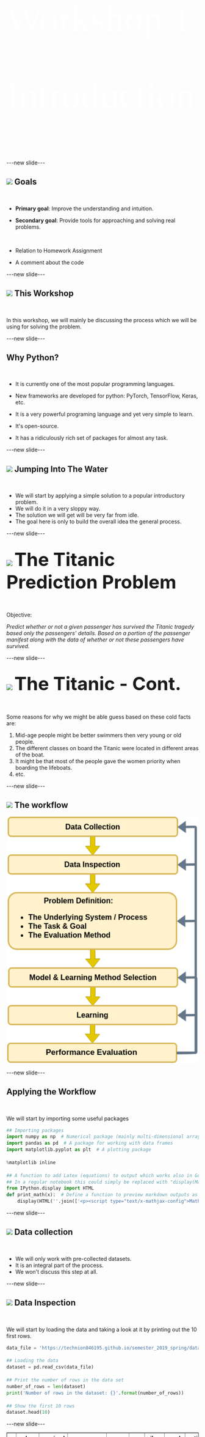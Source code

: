 <!-- .slide: class="center" -->

<h1 style="font-family:'KG Second Chances Sketch';font-size:100px;line-height:2;color:white;font-weight:normal;">Workshop 1<br>Introduction</h1>

---new slide---

## <img class="plain" height="80px" src="https://img.icons8.com/doodle/96/000000/checklist.png"> Goals

<br>

- **Primary goal**: Improve the understanding and intuition.

- **Secondary goal**: Provide tools for approaching and solving real problems.

<br>

- Relation to Homework Assignment

- A comment about the code

---new slide---

## <img class="plain" height="80px" src="https://img.icons8.com/office/80/000000/right.png"> This Workshop

<br>

In this workshop, we will mainly be discussing the process which we will be using for solving the problem.

---new slide---

## Why Python?

<br>

- It is currently one of the most popular programming languages.

- New frameworks are developed for python: PyTorch, TensorFlow, Keras, etc.

- It is a very powerful programing language and yet very simple to learn.

- It's open-source.

- It has a ridiculously rich set of packages for almost any task.

---new slide---

## <img class="plain" height="80px" src="https://img.icons8.com/doodle/48/000000/float.png"> Jumping Into The Water  

<br>

- We will start by applying a simple solution to a popular introductory problem.
- We will do it in a very sloppy way.
- The solution we will get will be very far from idle.
- The goal here is only to build the overall idea the general process.

---new slide---

## <img class="plain" height="80px" src="https://img.icons8.com/dusk/64/000000/cargo-ship.png"> <font size="8">The Titanic Prediction Problem</font>

<br>

Objective:

*Predict whether or not a given passenger has survived the Titanic tragedy based only the passengers' details. Based on a portion of the passenger manifest along with the data of whether or not these passengers have survived.*

---new slide---

## <img class="plain" height="80px" src="https://img.icons8.com/dusk/64/000000/cargo-ship.png"> <font size="8">The Titanic - Cont.</font>

<br>

Some reasons for why we might be able guess based on these cold facts are:

1. Mid-age people might be better swimmers then very young or old people.
2. The different classes on board the Titanic were located in different areas of the boat.
3. It might be that most of the people gave the women priority when boarding the lifeboats.
4. etc.

---new slide---

## <img class="plain" height="80px" src="https://img.icons8.com/plasticine/100/000000/process.png"> The workflow

<center><img class="plain" src="../media/diagrams/workflow_intro.png" style="width:500px"/></center>

---new slide---

## Applying the Workflow

<br>

We will start by importing some useful packages


```python
## Importing packages
import numpy as np  # Numerical package (mainly multi-dimensional arrays and linear algebra)
import pandas as pd  # A package for working with data frames
import matplotlib.pyplot as plt  # A plotting package

%matplotlib inline

## A function to add Latex (equations) to output which works also in Google Colabrtroy
## In a regular notebook this could simply be replaced with "display(Markdown(x))"
from IPython.display import HTML
def print_math(x):  # Define a function to preview markdown outputs as HTML using mathjax
    display(HTML(''.join(['<p><script type="text/x-mathjax-config">MathJax.Hub.Config({tex2jax: {inlineMath: [[\'$\',\'$\'], [\'\\\\(\',\'\\\\)\']]}});</script><script src=\'https://cdnjs.cloudflare.com/ajax/libs/mathjax/2.7.3/latest.js?config=TeX-AMS_CHTML\'></script>',x,'</p>'])))
```

---new slide---

## <img class="plain" height="80px" src="https://img.icons8.com/plasticine/100/000000/opened-folder.png"> Data collection

<br>

- We will only work with pre-collected datasets.
- It is an integral part of the process.
- We won't discuss this step at all.

---new slide---

## <img class="plain" height="80px" src="https://img.icons8.com/color/96/000000/view-file.png"> Data Inspection

<br>

We will start by loading the data and taking a look at it by printing out the 10 first rows.

```python
data_file = 'https://technion046195.github.io/semester_2019_spring/datasets/titanic_manifest.csv'

## Loading the data
dataset = pd.read_csv(data_file)

## Print the number of rows in the data set
number_of_rows = len(dataset)
print('Number of rows in the dataset: {}'.format(number_of_rows))

## Show the first 10 rows
dataset.head(10)

```

---new slide---

<div>
<table border="1" class="dataframe">
  <thead>
    <tr style="text-align: right;">
      <th></th>
      <th>pclass</th>
      <th>survived</th>
      <th>name</th>
      <th>sex</th>
      <th>age</th>
      <th>sibsp</th>
      <th>parch</th>
      <th>ticket</th>
      <th>fare</th>
      <th>cabin</th>
      <th>embarked</th>
      <th>boat</th>
      <th>body</th>
      <th>home.dest</th>
      <th>numeric_sex</th>
    </tr>
  </thead>
  <tbody>
    <tr>
      <th>0</th>
      <td>1</td>
      <td>1</td>
      <td>Allen, Miss. Elisabeth Walton</td>
      <td>female</td>
      <td>29</td>
      <td>0</td>
      <td>0</td>
      <td>24160</td>
      <td>211.3375</td>
      <td>B5</td>
      <td>S</td>
      <td>2</td>
      <td>NaN</td>
      <td>St Louis, MO</td>
      <td>1</td>
    </tr>
    <tr>
      <th>1</th>
      <td>1</td>
      <td>0</td>
      <td>Allison, Miss. Helen Loraine</td>
      <td>female</td>
      <td>2</td>
      <td>1</td>
      <td>2</td>
      <td>113781</td>
      <td>151.5500</td>
      <td>C22 C26</td>
      <td>S</td>
      <td>NaN</td>
      <td>NaN</td>
      <td>Montreal, PQ / Chesterville, ON</td>
      <td>1</td>
    </tr>
    <tr>
      <th>2</th>
      <td>1</td>
      <td>0</td>
      <td>Allison, Mr. Hudson Joshua Creighton</td>
      <td>male</td>
      <td>30</td>
      <td>1</td>
      <td>2</td>
      <td>113781</td>
      <td>151.5500</td>
      <td>C22 C26</td>
      <td>S</td>
      <td>NaN</td>
      <td>135.0</td>
      <td>Montreal, PQ / Chesterville, ON</td>
      <td>0</td>
    </tr>
    <tr>
      <th>3</th>
      <td>1</td>
      <td>0</td>
      <td>Allison, Mrs. Hudson J C (Bessie Waldo Daniels)</td>
      <td>female</td>
      <td>25</td>
      <td>1</td>
      <td>2</td>
      <td>113781</td>
      <td>151.5500</td>
      <td>C22 C26</td>
      <td>S</td>
      <td>NaN</td>
      <td>NaN</td>
      <td>Montreal, PQ / Chesterville, ON</td>
      <td>1</td>
    </tr>
    <tr>
      <th>4</th>
      <td>1</td>
      <td>1</td>
      <td>Anderson, Mr. Harry</td>
      <td>male</td>
      <td>48</td>
      <td>0</td>
      <td>0</td>
      <td>19952</td>
      <td>26.5500</td>
      <td>E12</td>
      <td>S</td>
      <td>3</td>
      <td>NaN</td>
      <td>New York, NY</td>
      <td>0</td>
    </tr>
    <tr>
      <th>5</th>
      <td>1</td>
      <td>1</td>
      <td>Andrews, Miss. Kornelia Theodosia</td>
      <td>female</td>
      <td>63</td>
      <td>1</td>
      <td>0</td>
      <td>13502</td>
      <td>77.9583</td>
      <td>D7</td>
      <td>S</td>
      <td>10</td>
      <td>NaN</td>
      <td>Hudson, NY</td>
      <td>1</td>
    </tr>
    <tr>
      <th>6</th>
      <td>1</td>
      <td>0</td>
      <td>Andrews, Mr. Thomas Jr</td>
      <td>male</td>
      <td>39</td>
      <td>0</td>
      <td>0</td>
      <td>112050</td>
      <td>0.0000</td>
      <td>A36</td>
      <td>S</td>
      <td>NaN</td>
      <td>NaN</td>
      <td>Belfast, NI</td>
      <td>0</td>
    </tr>
    <tr>
      <th>7</th>
      <td>1</td>
      <td>1</td>
      <td>Appleton, Mrs. Edward Dale (Charlotte Lamson)</td>
      <td>female</td>
      <td>53</td>
      <td>2</td>
      <td>0</td>
      <td>11769</td>
      <td>51.4792</td>
      <td>C101</td>
      <td>S</td>
      <td>D</td>
      <td>NaN</td>
      <td>Bayside, Queens, NY</td>
      <td>1</td>
    </tr>
    <tr>
      <th>8</th>
      <td>1</td>
      <td>0</td>
      <td>Artagaveytia, Mr. Ramon</td>
      <td>male</td>
      <td>71</td>
      <td>0</td>
      <td>0</td>
      <td>PC 17609</td>
      <td>49.5042</td>
      <td>NaN</td>
      <td>C</td>
      <td>NaN</td>
      <td>22.0</td>
      <td>Montevideo, Uruguay</td>
      <td>0</td>
    </tr>
    <tr>
      <th>9</th>
      <td>1</td>
      <td>0</td>
      <td>Astor, Col. John Jacob</td>
      <td>male</td>
      <td>47</td>
      <td>1</td>
      <td>0</td>
      <td>PC 17757</td>
      <td>227.5250</td>
      <td>C62 C64</td>
      <td>C</td>
      <td>NaN</td>
      <td>124.0</td>
      <td>New York, NY</td>
      <td>0</td>
    </tr>
  </tbody>
</table>
</div>

Number of rows in the dataset: 1001

---new slide---

### The Data Types

<br>

<div>
<table border="1" class="dataframe">
  <thead>
    <tr style="text-align: right;">
      <th></th>
      <th>pclass</th>
      <th>survived</th>
      <th>name</th>
      <th>sex</th>
      <th>age</th>
      <th>sibsp</th>
      <th>parch</th>
      <th>ticket</th>
      <th>fare</th>
      <th>cabin</th>
      <th>embarked</th>
      <th>boat</th>
      <th>body</th>
      <th>home.dest</th>
      <th>numeric_sex</th>
    </tr>
  </thead>
  <tbody>
    <tr>
      <th>0</th>
      <td>1</td>
      <td>1</td>
      <td>Allen, Miss. Elisabeth Walton</td>
      <td>female</td>
      <td>29</td>
      <td>0</td>
      <td>0</td>
      <td>24160</td>
      <td>211.3375</td>
      <td>B5</td>
      <td>S</td>
      <td>2</td>
      <td>NaN</td>
      <td>St Louis, MO</td>
      <td>1</td>
    </tr>
  </tbody>
</table>
</div>

<br>

- **numerical_sex**: 0 - male, 1 - female (a boolean).
- **pclass**: 1st, 2nd or 3rd (a class indicator).
- **survived**: passenger has survived (a boolean)

---new slide---

## <img class="plain" height="80px" src="https://img.icons8.com/doodle/96/000000/multi-edit.png"> Problem Definition

### The Underlying Process

- Back box which randomly spits out pairs of passenger parameters and a survival indicator
- Outcomes are statistically independent.

<center><img width="800px" src="../media/diagrams/titanic_process.png?"/></center>

---new slide---

### The Task and the Goal

<br>

A function which maps from the input space of gender and class, `$ \boldsymbol{x} $`, into the binary space of the survival indicator, `$y$`:

`$$
\hat{y}=h\left(\boldsymbol{x}\right)
$$`

<br>

*A binary classification problems*.

---new slide---

### Evaluation Method

<br>

- A way to evaluate different functions.

- **The risk function**: A numeric score of how **bad** a prediction function performs.

---new slide---

### The Misclassification Rate

<br>

- `$N$` - the number of sample in the dataset.
- `$\boldsymbol{x}_i=\left(\text{gender},\text{class}\right)$` - the `$i$`'s person parameters.
- `$I\left\{\text{condition}\right\}$` - an indicator function.

<br>

`$$
R\left\{h, \left\{\boldsymbol{x},y\right\}\right\}=\frac{1}{N}\sum_i I\left\{h\left(\boldsymbol{x}_i\right)\neq y_i\right\}
$$`

---new slide---

### Splitting the dataset

A problem: We are using the same data for both:

- Producing the prediction function.
- Evaluating the performance.

<br>

Solution: split the dataset.

A common practice is to use an 80% train-20% test split

---new slide---

```python
## Preparing the data set
## Constructing x_{i,j} and y_i. Here i runs over the passengers and j runs over [gender, class]
x = dataset[['numeric_sex', 'pclass']]
y = dataset['survived']

n_samples = len(x)

## Generate a random generator with a fixed seed (this is important to make our result reproducible)
rand_gen = np.random.RandomState(0)

## Generating a vector of indices
indices = np.arange(n_samples)

## Shuffle the indices
rand_gen.shuffle(indices)
```

---new slide---

```python
## Split the indices into 80% train / 20% test
n_samples_train = int(n_samples * 0.8)
n_samples_test = n_samples - n_samples_train
train_indices = indices[:n_samples_train]
test_indices = indices[n_samples_train:]

## Split the data
x_train = x.iloc[train_indices]
x_test = x.iloc[test_indices]
y_train = y.iloc[train_indices]
y_test = y.iloc[test_indices]

## We could have directly shuffled and split the data, but in this way, we are still left with the original data and the indices which were used for the split which could be useful, especially for debugging. 
```

---new slide---

## <img class="plain" height="80px" src="https://img.icons8.com/color/96/000000/idea-sharing.png"> Model suggestion

<br>

Considerations for selecting the model:
1. An efficient method for finding the best configuration.
2. Cover an extensive range of solutions.
3. A range of solution which is too wide will cause overfitting.

---new slide---

## <img class="plain" height="80px" src="https://img.icons8.com/color/96/000000/idea-sharing.png"> Model Suggestion - Cont.

The most general prediction function:

`$$
h_\boldsymbol{\theta}\left(\boldsymbol{x}\right)=\left\{
\begin{array}{ll}
      \theta_{0, 1} & \boldsymbol{x}=\left(0, 1\right) \\
      \theta_{0, 2} & \boldsymbol{x}=\left(0, 2\right) \\
      \theta_{0, 3} & \boldsymbol{x}=\left(0, 3\right) \\
      \theta_{1, 1} & \boldsymbol{x}=\left(1, 1\right) \\
      \theta_{1, 2} & \boldsymbol{x}=\left(1, 2\right) \\
      \theta_{1, 3} & \boldsymbol{x}=\left(1, 3\right) \\
\end{array}
\right.
$$`

**reminder**: `$\boldsymbol{x}=\left(\text{gender}, \text{class}\right)$`

---new slide---

## <img class="plain" height="80px" src="https://img.icons8.com/color/96/000000/idea-sharing.png"> Model Suggestion - Cont.

Or viewed as a table:

<br>

| Sex \ Class |  1st class      | 2nd Class      | 3rd class      |
| ----------- | --------------- | -------------- | -------------- |
| Male (0)    |  $\theta_{0,1}$ | $\theta_{0,2}$ | $\theta_{0,3}$ |
| Female (1)  |  $\theta_{1,1}$ | $\theta_{1,2}$ | $\theta_{1,3}$ |

---new slide---

## <img class="plain" height="80px" src="https://img.icons8.com/color/96/000000/idea-sharing.png"> Model Suggestion - Cont.

Our first attempt: a constant prediction function:

<br>

`$$
h_\theta\left(\boldsymbol{x}\right)=\theta
$$`

<br>

| Sex \ Class |  1st class  | 2nd Class  | 3rd class  |
| ----------- | ----------- | ---------- | ---------- |
| Male (0)    |  $\theta$   | $\theta$   | $\theta$   |
| Female (1)  |  $\theta$   | $\theta$   | $\theta$   |


---new slide---

## <img class="plain" height="80px" src="https://img.icons8.com/color/96/000000/idea-sharing.png"> Learning Method Suggestion

there are only 2 configurations for this model:
- `$h_{\theta=0}\left(\boldsymbol{x}\right)=0$`
- `$h_{\theta=1}\left(\boldsymbol{x}\right)=1$`

<br>

Therefore, our learning method would be to simply check them both. (brute force)

---new slide---

## <img class="plain" height="80px" src="https://img.icons8.com/plasticine/100/000000/services.png"> Learning

<br>

We would like to find `$\theta^*$` such that:

<br>

`$$
\begin{align*}
\theta^*
& = \underset{\theta}{\arg\min}\  R\left\{h_{\theta}, \left\{\boldsymbol{x} ,y\right\}\right\} \\
& = \underset{\theta}{\arg\min}\  \frac{1}{N}\sum_i I\left\{\theta\neq y_i\right\}
\end{align*}
$$`

---new slide---

## <img class="plain" height="80px" src="https://img.icons8.com/plasticine/100/000000/services.png"> Learning

```python
## Loop over the two possible theta
print('The train risk for each predictor is:')
for theta in [0, 1]:
    ## The number of worng prediction for theta:
    predictions = theta
    train_risk = (y_train.values != predictions).mean()
    print_math('- $R_\\text{{train}}\\{{ h_{{ \\theta={} }} \\}}={:.2}$'.format(theta, train_risk))
```

<br>

#### Output

- `$R_\text{train}\{ h_{ \theta=0 } \}=0.42$`
- `$R_\text{train}\{ h_{ \theta=1 } \}=0.58$`

---new slide---

## <img style="display:inline;height:50px" height="50px" src="https://img.icons8.com/color/96/000000/speedometer.png"> Performance evaluation

<br>

Our proposed prediction function would be:

`$$
h\left(\boldsymbol{x}\right)=0\quad\forall\boldsymbol{x}
$$`

<br>

Let us evaluate the risk on the test set.

---new slide---

## <img style="display:inline;height:50px" height="50px" src="https://img.icons8.com/color/96/000000/speedometer.png"> Performance evaluation

```python
## The evaluation of the final risk
predictions = 0
test_risk = (y_test.values != predictions).mean()
print_math('The test risk is: $R_\\text{{test}}\\{{ h_{{ \\theta=0 }} \\}}={:.2}$'.format(test_risk))
```

<br>

#### Output

`$R_\text{test}\{ h_{ \theta=0 } \}=0.4$`

---new slide---

## <img style="display:inline;height:50px" height="50px" src="https://img.icons8.com/color/96/000000/idea-sharing.png"> Model suggestion - 2nd Attempt

- The general model with `$2^6$` possible combinations.

<br>

| Sex \ Class |  1st class      | 2nd Class      | 3rd class      |
| ----------- | --------------- | -------------- | -------------- |
| Male (0)    |  $\theta_{0,1}$ | $\theta_{0,2}$ | $\theta_{0,3}$ |
| Female (1)  |  $\theta_{1,1}$ | $\theta_{1,2}$ | $\theta_{1,3}$ |

<br>

- We can select each `$\theta_{m,n}$` individually.

---new slide---

## <img class="plain" height="80px" src="https://img.icons8.com/plasticine/100/000000/services.png"> Learning

<br>

We would like to find `$\theta_{m,n}^*$` such that:

<br>

`$$
\begin{align*}
\theta_{m,n}^*
& = \underset{\theta_{m,n}\in\left\{0,1\right\}}{\arg\min}\  R\left\{h_{\boldsymbol{\theta}}, \left\{\boldsymbol{x}_i ,y_i:\boldsymbol{x}_i=\left(m,n\right)\right\}\right\} \\
& = \underset{\theta_{m,n}\in\left\{0,1\right\}}{\arg\min}\ \frac{1}{N_{m,n}}\sum_{i,\boldsymbol{x}_i=\left(m,n\right)} I\left\{\theta_{m,n}\neq y_i\right\}
\end{align*}
$$`

---new slide---

## <img class="plain" height="80px" src="https://img.icons8.com/plasticine/100/000000/services.png"> Learning

```python
print('The train risk for each group is:')
## loop over the gender
for gender in [0, 1]:
    ## loop over the class
    for class_ in [1, 2, 3]:  # we have used "class_" since the word "class" is already in use by python
        print('')  # An empty line
        print_math('## For $\\{{\\boldsymbol{{x}}_i,y_i:\\boldsymbol{{x}}_i=({},{}) \\}}$'.format(gender, class_))
        ## Loop over the two possible theta
        for theta in [0, 1]:
            ## The number of worng prediction for theta:
            predictions = theta
            indices = (x_train['numeric_sex'].values == gender) & (x_train['pclass'].values == class_)
            train_risk = (y_train.values[indices] != predictions).mean()
            print_math('-- $\\theta_{{ {},{} }}={} \Rightarrow R_{{\\text{{train}}}}\\{{h_{{ \\boldsymbol{{\\theta}} }}\\}}={:.2f}$'.format(gender, class_, theta, train_risk))
```

<br>

#### Output

(In the next two slides)

---new slide---

For `$\boldsymbol{x}_i=(0,1)$`
- `$\theta_{ 0,1 }=0 \Rightarrow R_{\text{train}}\{h_{ \boldsymbol{\theta} }\}=0.39$`
- `$\theta_{ 0,1 }=1 \Rightarrow R_{\text{train}}\{h_{ \boldsymbol{\theta} }\}=0.61$`

<br>

For `$\boldsymbol{x}_i=(0,2)$`
- `$\theta_{ 0,2 }=0 \Rightarrow R_{\text{train}}\{h_{ \boldsymbol{\theta} }\}=0.12$`
- `$\theta_{ 0,2 }=1 \Rightarrow R_{\text{train}}\{h_{ \boldsymbol{\theta} }\}=0.88$`

<br>

For `$\boldsymbol{x}_i=(0,3)$`
- `$\theta_{ 0,3 }=0 \Rightarrow R_{\text{train}}\{h_{ \boldsymbol{\theta} }\}=0.17$`
- `$\theta_{ 0,3 }=1 \Rightarrow R_{\text{train}}\{h_{ \boldsymbol{\theta} }\}=0.83$`

---new slide---

For `$\boldsymbol{x}_i=(1,1)$`
- `$\theta_{ 1,1 }=0 \Rightarrow R_{\text{train}}\{h_{ \boldsymbol{\theta} }\}=0.97$`
- `$\theta_{ 1,1 }=1 \Rightarrow R_{\text{train}}\{h_{ \boldsymbol{\theta} }\}=0.03$`

<br>

For `$\boldsymbol{x}_i=(1,2)$`
- `$\theta_{ 1,2 }=0 \Rightarrow R_{\text{train}}\{h_{ \boldsymbol{\theta} }\}=0.90$`
- `$\theta_{ 1,2 }=1 \Rightarrow R_{\text{train}}\{h_{ \boldsymbol{\theta} }\}=0.10$`

<br>

For `$\boldsymbol{x}_i=(1,3)$`
- `$\theta_{ 1,3 }=0 \Rightarrow R_{\text{train}}\{h_{ \boldsymbol{\theta} }\}=0.47$`
- `$\theta_{ 1,3 }=1 \Rightarrow R_{\text{train}}\{h_{ \boldsymbol{\theta} }\}=0.53$`

---new slide---

## <img class="plain" height="80px" src="https://img.icons8.com/plasticine/100/000000/services.png"> Learning

Our optimal predictor would be:

<br>

| Sex \ Class |  1st class  | 2nd Class  | 3rd class  |
| ----------- | ----------- | ---------- | ---------- |
| Male (0)    | 0           | 0          | 0          |
| Female (1)  | 1           | 1          | 0          |

---new slide---

## <img style="display:inline;height:50px" height="50px" src="https://img.icons8.com/color/96/000000/speedometer.png"> Performance evaluation

```python
## The optimal predictor

## We will define a prediction function which recives a row in the 
## dataset as an input and outputs a predition
def row_predictor(row):
    gender = row['numeric_sex']
    class_ = row['pclass']

    prediction_map = {
        (0, 1): 0,
        (0, 2): 0,
        (0, 3): 0,
        (1, 1): 1,
        (1, 2): 1,
        (1, 3): 0,
    }

    prediction = prediction_map[(gender, class_)]
    return prediction
```

---new slide---

## <img style="display:inline;height:50px" height="50px" src="https://img.icons8.com/color/96/000000/speedometer.png"> Performance evaluation

```python
## Apllying the predicion function to every line in the table
predictions = x_test.apply(row_predictor, axis='columns')

## The evaluation of the final risk
test_risk = (y_test.values != predictions).mean()
print_math('The test risk is: $R_\\text{{test}}\\{{ h_{{ \\boldsymbol{{\\theta}}^* }} \\}}={:.2f}$'.format(test_risk))
```

<br>

#### Output

`$R_\text{test}\{ h_{ \boldsymbol{\theta}^* } \}=0.23$`

---new slide---

## <img style="display:inline;height:50px" height="50px" src="https://img.icons8.com/cotton/64/000000/filter.png"> Conclusion

<center><img class="plain" src="../media/diagrams/workflow_intro.png" style="width:500px"/></center>